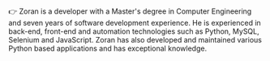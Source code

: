 
👉  Zoran is a developer with a Master's degree in Computer Engineering and seven years of software development experience. He is experienced in back-end, front-end and automation technologies such as Python, MySQL, Selenium and JavaScript. Zoran has also developed and maintained various Python based applications and has exceptional knowledge.

    
